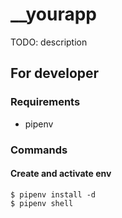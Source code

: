 # __yourapp

TODO: description


## For developer

### Requirements

* pipenv

### Commands

#### Create and activate env

```
$ pipenv install -d
$ pipenv shell
```
